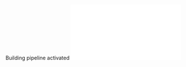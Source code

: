 Building pipeline activated
![Building pipeline activated](/triggerBuild.md "Building pipeline activated")
